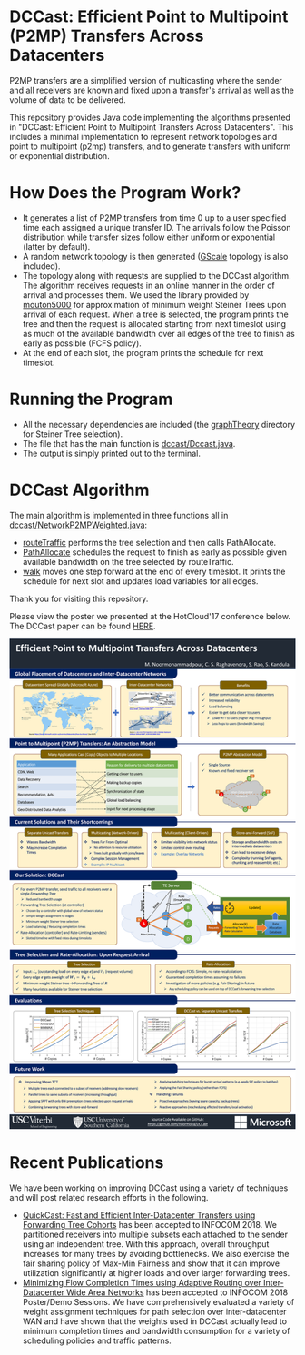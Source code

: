 # DCCast: Efficient Point to Multipoint (P2MP) Transfers Across Datacenters

P2MP transfers are a simplified version of multicasting where the sender and all receivers are known and fixed upon a transfer's arrival as well as the volume of data to be delivered.

This repository provides Java code implementing the algorithms presented in "DCCast: Efficient Point to Multipoint Transfers Across Datacenters". This includes a minimal implementation to represent network topologies and point to multipoint (p2mp) transfers, and to generate transfers with uniform or exponential distribution.

# How Does the Program Work?
- It generates a list of P2MP transfers from time 0 up to a user specified time each assigned a unique transfer ID. The arrivals follow the Poisson distribution while transfer sizes follow either uniform or exponential (latter by default).
- A random network topology is then generated ([GScale](https://github.com/noormoha/DCCast/blob/master/dccast/Dccast.java#L110) topology is also included).
- The topology along with requests are supplied to the DCCast algorithm. The algorithm receives requests in an online manner in the order of arrival and processes them. We used the library provided by [mouton5000](https://github.com/mouton5000/DSTAlgoEvaluation) for approximation of minimum weight Steiner Trees upon arrival of each request. When a tree is selected, the program prints the tree and then the request is allocated starting from next timeslot using as much of the available bandwidth over all edges of the tree to finish as early as possible (FCFS policy).
- At the end of each slot, the program prints the schedule for next timeslot.

# Running the Program
- All the necessary dependencies are included (the [graphTheory](dccast/graphTheory) directory for Steiner Tree selection).
- The file that has the main function is [dccast/Dccast.java](dccast/Dccast.java).
- The output is simply printed out to the terminal.

# DCCast Algorithm
The main algorithm is implemented in three functions all in [dccast/NetworkP2MPWeighted.java](dccast/NetworkP2MPWeighted.java):
- [routeTraffic](https://github.com/noormoha/DCCast/blob/master/dccast/NetworkP2MPWeighted.java#L199) performs the tree selection and then calls PathAllocate.
- [PathAllocate](https://github.com/noormoha/DCCast/blob/master/dccast/NetworkP2MPWeighted.java#L282) schedules the request to finish as early as possible given available bandwidth on the tree selected by routeTraffic.
- [walk](https://github.com/noormoha/DCCast/blob/master/dccast/NetworkP2MPWeighted.java#L324) moves one step forward at the end of every timeslot. It prints the schedule for next slot and updates load variables for all edges. 

Thank you for visiting this repository.

Please view the poster we presented at the HotCloud'17 conference below. The DCCast paper can be found [HERE](hotcloud17-paper-noormohammadpour.pdf?raw=true).

![DCCAST: Adaptive Tree Selection for Efficient Point to Multipoint Transfers Across Datacenters](DCCAST_POSTER.png?raw=true "DCCAST: Adaptive Tree Selection for Efficient Point to Multipoint Transfers Across Datacenters")

# Recent Publications
We have been working on improving DCCast using a variety of techniques and will post related research efforts in the following.
- [QuickCast: Fast and Efficient Inter-Datacenter Transfers using Forwarding Tree Cohorts](Infocom18-paper-noormohammadpour.pdf?raw=true) has been accepted to INFOCOM 2018. We partitioned receivers into multiple subsets each attached to the sender using an independent tree. With this approach, overall throughput increases for many trees by avoiding bottlenecks. We also exercise the fair sharing policy of Max-Min Fairness and show that it can improve utilization significantly at higher loads and over larger forwarding trees.
- [Minimizing Flow Completion Times using Adaptive Routing over Inter-Datacenter Wide Area Networks](infocom2018_poster_noormohammadpour.pdf?raw=true) has been accepted to INFOCOM 2018 Poster/Demo Sessions. We have comprehensively evaluated a variety of weight assignment techniques for path selection over inter-datacenter WAN and have shown that the weights used in DCCast actually lead to minimum completion times and bandwidth consumption for a variety of scheduling policies and traffic patterns.
